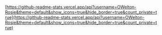 [https://github-readme-stats.vercel.app/api?username=OWelton-Rosie&theme=default&show_icons=true&hide_border=true&count_private=true](https://github-readme-stats.vercel.app/api?username=OWelton-Rosie&theme=default&show_icons=true&hide_border=true&count_private=true)
